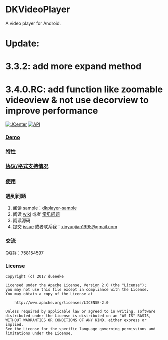 # DKVideoPlayer
A video player for Android.
# Update: 
# 3.3.2: add more expand method 
# 3.4.0.RC: add function like zoomable videoview & not use decorview to improve performance 
[![JCenter](https://api.bintray.com/packages/dueeeke/maven/dkplayer-java/images/download.svg)](https://bintray.com/dueeeke/maven/dkplayer-java/_latestVersion)
[![API](https://img.shields.io/badge/API-16%2B-brightgreen.svg?style=flat)](https://android-arsenal.com/api?level=16)

### [Demo](https://d.alphaqr.com/1r3u)

### [特性](https://github.com/dueeeke/DKVideoPlayer/wiki#%E7%89%B9%E6%80%A7)

### [协议/格式支持情况](https://github.com/dueeeke/DKVideoPlayer/wiki/%E6%94%AF%E6%8C%81%E7%9A%84%E5%AA%92%E4%BD%93%E6%A0%BC%E5%BC%8F)

### [使用](https://github.com/dueeeke/DKVideoPlayer/wiki#%E7%AE%80%E5%8D%95%E4%BD%BF%E7%94%A8)

### 遇到问题
1. 阅读 sample：[dkplayer-sample](https://github.com/dueeeke/DKVideoPlayer/tree/master/dkplayer-sample)
2. 阅读 [wiki](https://github.com/dueeeke/DKVideoPlayer/wiki) 或者 [常见问题](https://github.com/dueeeke/DKVideoPlayer/wiki/%E5%B8%B8%E8%A7%81%E9%97%AE%E9%A2%98)
3. 阅读源码
4. 提交 [issue](https://github.com/dueeeke/DKVideoPlayer/issues) 或者联系我：xinyunjian1995@gmail.com

### 交流
QQ群：758154597

### License
```
Copyright (c) 2017 dueeeke

Licensed under the Apache License, Version 2.0 (the "License");
you may not use this file except in compliance with the License.
You may obtain a copy of the License at

    http://www.apache.org/licenses/LICENSE-2.0

Unless required by applicable law or agreed to in writing, software
distributed under the License is distributed on an "AS IS" BASIS,
WITHOUT WARRANTIES OR CONDITIONS OF ANY KIND, either express or implied.
See the License for the specific language governing permissions and
limitations under the License.
```
